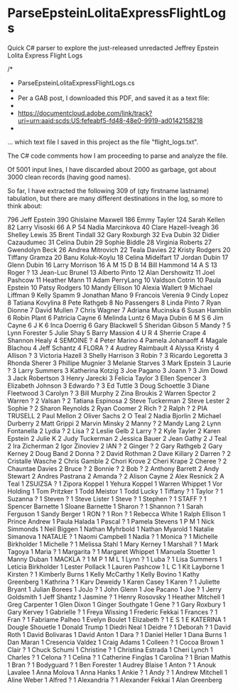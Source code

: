 # ParseEpsteinLolitaExpressFlightLogs
Quick C# parser to explore the just-released unredacted Jeffrey Epstein Lolita Express Flight Logs

/*
 * ParseEpsteinLolitaExpressFlightLogs.cs
 * 
 * Per a GAB post, I downloaded this PDF, and saved it as a text file:
 * 
 * https://documentcloud.adobe.com/link/track?uri=urn:aaid:scds:US:fefeabf5-fd48-48e0-9919-ad0142158218
 * 
...
which text file I saved in this project as the file "flight_logs.txt".

The C# code comments how I am proceeding to parse and analyze the file.

Of 5001 input lines, I have discarded about 2000 as garbage, got about 3000 clean records (having good names).

So far, I have extracted the following 309 of (qty firstname lastname) tabulation,
but there are many different destinations in the log, so more to think about:

 796 Jeff Epstein
 390 Ghislaine Maxwell
 186 Emmy Tayler
 124 Sarah Kellen
  82 Larry Visoski
  66 A P
  54 Nadia Marcinkova
  40 Clare Hazell-Iveagh
  36 Shelley Lewis
  35 Brent Tindall
  32 Gary Roxburgh
  32 Eva Dubin
  32 Didier Cazaudumec
  31 Celina Dubin
  29 Sophie Biddle
  28 Virginia Roberts
  27 Gwendolyn Beck
  26 Andrea Mitrovich
  22 Teala Davies
  22 Kristy Rodgers
  20 Tiffany Gramza
  20 Banu Koluk-Koylu
  18 Celina Midelfart
  17 Jordan Dubin
  17 Glenn Dubin
  16 Larry Morrison
  16 A M
  15 D B
  14 Bill Hammond
  14 A S
  13 Roger ?
  13 Jean-Luc Brunel
  13 Alberto Pinto
  12 Alan Dershowitz
  11 Joel Pashcow
  11 Heather Mann
  11 Adam PerryLang
  10 Valdson Cotrin
  10 Paula Epstein
  10 Patsy Rodgers
  10 Mandy Ellison
  10 Alexia Wallert
   9 Michael Liffman
   9 Kelly Spamm
   9 Jonathan Mano
   9 Francois Verenia
   9 Cindy Lopez
   8 Tatiana Kovylina
   8 Pete Rathgeb
   8 No Passengers
   8 Linda Pinto
   7 Ryan Dionne
   7 David Mullen
   7 Chris Wagner
   7 Adriana Mucinska
   6 Susan Hamblin
   6 Robin Plant
   6 Patricia Cayne
   6 Melinda Luntz
   6 Maya Dubin
   6 M S
   6 Jim Cayne
   6 J K
   6 Inca Doerrig
   6 Gary Blackwell
   5 Sheridan Gibson
   5 Mandy ?
   5 Lynn Forester
   5 Julie Shay
   5 Barry Massion
   4 U R
   4 Sherrie Crape
   4 Shannon Healy
   4 SEMOINE ?
   4 Peter Marino
   4 Pamela Johanaoff
   4 Magale Blachou
   4 Jeff Schantz
   4 FLORA ?
   4 Audrey Raimbault
   4 Alyssa Kristy
   4 Allison ?
   3 Victoria Hazell
   3 Shelly Harrison
   3 Robin ?
   3 Ricardo Legoretta
   3 Rhonda Sherer
   3 Phillipe Mugnier
   3 Melanie Starves
   3 Mark Epstein
   3 Laurie ?
   3 Larry Summers
   3 Katherina Kotzig
   3 Joe Pagano
   3 Joann ?
   3 Jim Dowd
   3 Jack Robertson
   3 Henry Jarecki
   3 Felicia Taylor
   3 Ellen Spencer
   3 Elizabeth Johnson
   3 Edwardo ?
   3 Ed Tuttle
   3 Doug Schoettle
   3 Diane Fleetwood
   3 Carolyn ?
   3 Bill Murphy
   2 Zina Broukis
   2 Warren Spector
   2 Warren ?
   2 Valsan ?
   2 Tatiana Espinosa
   2 Steve Tuckerman
   2 Steve Lester
   2 Sophie ?
   2 Sharon Reynolds
   2 Ryan Coomer
   2 Rich ?
   2 Ralph ?
   2 PIA TRUSELL
   2 Paul Mellon
   2 Oliver Sachs
   2 O Teal
   2 Nadia Bjorlin
   2 Michael Durberry
   2 Matt Grippi
   2 Marvin Minsky
   2 Manny ?
   2 Mandy Lang
   2 Lynn Fontanella
   2 Lydia ?
   2 Lisa ?
   2 Leslie Gelb
   2 Larry ?
   2 Kyle Tayler
   2 Karen Epstein
   2 Julie K
   2 Judy Tuckerman
   2 Jessica Bauer
   2 Jean Gathy
   2 J Teal
   2 Ira Zicherman
   2 Igor Zinoviev
   2 IAN ?
   2 Ginger ?
   2 Gary Rathgeb
   2 Gary Kerney
   2 Doug Band
   2 Donna ?
   2 David Rothman
   2 Dave Killary
   2 Darren ?
   2 Cristalle Wasche
   2 Chris Gamble
   2 Chori Krove
   2 Cheri Krape
   2 Cheree ?
   2 Chauntae Davies
   2 Bruce ?
   2 Bonnie ?
   2 Bob ?
   2 Anthony Barrett
   2 Andy Stewart
   2 Andres Pastrana
   2 Amanda ?
   2 Alison Cayne
   2 Alex Resnick
   2 A Teal
   1 ZSUIZSA ?
   1 Zipora Koppel
   1 Yehura Koppel
   1 Warren Whippet
   1 Vor Holding
   1 Tom Pritzker
   1 Todd Meistor
   1 Todd Lucky
   1 Tiffany ?
   1 Taylor ?
   1 Suzanna ?
   1 Steven ?
   1 Steve Lister
   1 Steve ?
   1 Stephen ?
   1 STAFF ?
   1 Spencer Barnette
   1 Sloane Barnette
   1 Sharon ?
   1 Shannon ?
   1 Sarah Ferguson
   1 Sandy Berger
   1 RON ?
   1 Ron ?
   1 Rebecca White
   1 Ralph Ellison
   1 Prince Andrew
   1 Paula Halada
   1 Pascal ?
   1 Pamela Stevens
   1 P M
   1 Nick Simmonds
   1 Neil Biggen
   1 Nathan Myhrbold
   1 Nathan Myarold
   1 Natalie Simanova
   1 NATALIE ?
   1 Naomi Campbell
   1 Nadia ?
   1 Monica ?
   1 Michelle Birkholder
   1 Michelle ?
   1 Melissa Stahl
   1 Mary Kerney
   1 Marshall ?
   1 Mark Tagoya
   1 Maria ?
   1 Margarita ?
   1 Margaret Whippet
   1 Manuela Stoetter
   1 Manny Duban
   1 MACKLA ?
   1 M P
   1 M L
   1 Lynn ?
   1 Luba ?
   1 Lisa Summers
   1 Leticia Birkholder
   1 Lester Pollack
   1 Lauren Pashcow
   1 L C
   1 Kit Layborne
   1 Kirsten ?
   1 Kimberly Burns
   1 Kelly McCarthy
   1 Kelly Bovino
   1 Kathy Greenberg
   1 Kathrina ?
   1 Karv Deweidy
   1 Karen Casey
   1 Karen ?
   1 Juliette Bryant
   1 Julian Borees
   1 JoJo ?
   1 John Glenn
   1 Joe Pacano
   1 Joe ?
   1 Jerry Goldsmith
   1 Jeff Shantz
   1 Jasmine ?
   1 Henry Rosovsky
   1 Heather Mitchell
   1 Greg Carpenter
   1 Glen Dixon
   1 Ginger Southgate
   1 Gene ?
   1 Gary Roxbury
   1 Gary Kervey
   1 Gabrielle ?
   1 Freya Wissing
   1 Frederic Fekkai
   1 Frances ?
   1 Fran ?
   1 Fabriame Palheo
   1 Evelyn Boulet
   1 Elizabeth ?
   1 E S
   1 E KATERINA
   1 Dougle Shouetle
   1 Donald Trump
   1 Diedri Neal
   1 Deidre ?
   1 Deborah ?
   1 David Roth
   1 David Bolivaras
   1 David Anton
   1 Dara ?
   1 Daniel Heller
   1 Dana Burns
   1 Dan Maran
   1 Cresencia Valdez
   1 Craig Adams
   1 Colleen ?
   1 Cocoa Brown
   1 Clair ?
   1 Chuck Schumi
   1 Christine ?
   1 Christina Estrada
   1 Cheri Lynch
   1 Charles ?
   1 Celona ?
   1 Celina ?
   1 Catherine Finglas
   1 Carolina ?
   1 Brian Mathis
   1 Bran ?
   1 Bodyguard ?
   1 Ben Forester
   1 Audrey Blaise
   1 Anton ?
   1 Anouk Lavalee
   1 Anna Molova
   1 Anna Hanks
   1 Ankie ?
   1 Andy ?
   1 Andrew Mitchell
   1 Aline Weber
   1 Alfred ?
   1 Alexandria ?
   1 Alexander Fekkai
   1 Alan Greenberg

